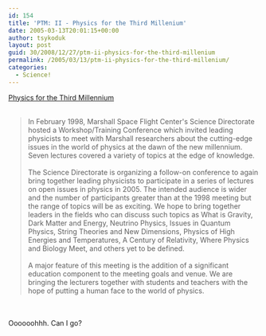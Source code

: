 ```yaml
---
id: 154
title: 'PTM: II - Physics for the Third Millenium'
date: 2005-03-13T20:01:15+00:00
author: tsykoduk
layout: post
guid: 30/2008/12/27/ptm-ii-physics-for-the-third-millenium
permalink: /2005/03/13/ptm-ii-physics-for-the-third-millenium/
categories:
  - Science!
---
```

<a href="http://www.wyp-ptm.org/">Physics for the Third Millennium</a><br /><br /><blockquote>In February 1998, Marshall Space Flight Center's Science Directorate hosted a Workshop/Training Conference which invited leading physicists to meet with Marshall researchers about the cutting-edge issues in the world of physics at the dawn of the new millennium. Seven lectures covered a variety of topics at the edge of knowledge.<br /><br />The Science Directorate is organizing a follow-on conference to again bring together leading physicists to participate in a series of lectures on open issues in physics in 2005. The intended audience is wider and the number of participants greater than at the 1998 meeting but the range of topics will be as exciting. We hope to bring together leaders in the fields who can discuss such topics as What is Gravity, Dark Matter and Energy, Neutrino Physics, Issues in Quantum Physics, String Theories and New Dimensions, Physics of High Energies and Temperatures, A Century of Relativity, Where Physics and Biology Meet, and others yet to be defined.<br /><br />A major feature of this meeting is the addition of a significant education component to the meeting goals and venue. We are bringing the lecturers together with students and teachers with the hope of putting a human face to the world of physics.</blockquote><br /><br />Oooooohhh. Can I go?